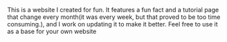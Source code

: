 This is a website I created for fun. It features a fun fact and a tutorial page that change every month(it was every week, but that proved to be too time consuming.), and I work on updating it to make it better. Feel free to use it as a base for your own website
